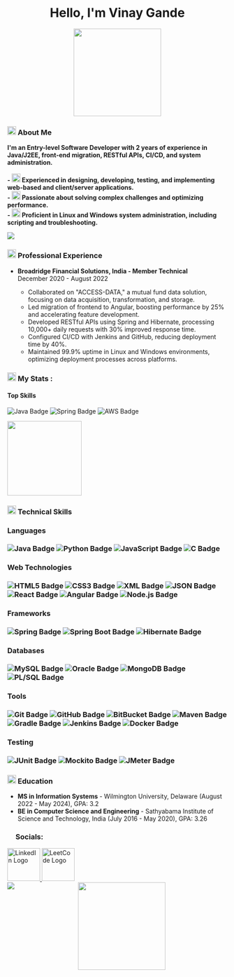 <!-- Intro Section -->
<h1 align="center"><b>Hello, I'm Vinay Gande</b></h1>
<div align="center">
  <img src="https://user-images.githubusercontent.com/74038190/235223599-0eadbd7c-c916-4f24-af9d-9242730e6172.gif" height="200px">
</div>

<h3 align="left"><img src="https://user-images.githubusercontent.com/74038190/235223604-c9f38e6d-e9df-4608-abeb-ae7fbdf46bfd.gif" height="20px"> About Me</h3>
<p align="left"><b>
    I'm an Entry-level Software Developer with 2 years of experience in Java/J2EE, front-end migration, RESTful APIs, CI/CD, and system administration.<br><br>
    - <img src="https://user-images.githubusercontent.com/74038190/236119650-f49991cf-21c3-46ef-a947-760ab27a10d0.gif" height="20px"> Experienced in designing, developing, testing, and implementing web-based and client/server applications.<br>
    - <img src="https://user-images.githubusercontent.com/74038190/216122041-518ac897-8d92-4c6b-9b3f-ca01dcaf38ee.png" height="20px"> Passionate about solving complex challenges and optimizing performance.<br>
    - <img src="https://user-images.githubusercontent.com/74038190/235223599-0eadbd7c-c916-4f24-af9d-9242730e6172.gif" height="20px"> Proficient in Linux and Windows system administration, including scripting and troubleshooting.
</b></p>

<!-- Animated Divider -->
<img src="https://user-images.githubusercontent.com/74038190/212284158-e840e285-664b-44d7-b79b-e264b5e54825.gif">

<!-- Experience Section -->
<h3 align="left"><img src="https://user-images.githubusercontent.com/74038190/226127913-88de86d3-8437-45b9-a3b6-e746b47f655a.gif" height="20"> Professional Experience</h3>
<ul align="left">
    <li><b>Broadridge Financial Solutions, India - Member Technical</b> <br>December 2020 - August 2022</li>
    <ul>
        <li>Collaborated on "ACCESS-DATA," a mutual fund data solution, focusing on data acquisition, transformation, and storage.</li>
        <li>Led migration of frontend to Angular, boosting performance by 25% and accelerating feature development.</li>
        <li>Developed RESTful APIs using Spring and Hibernate, processing 10,000+ daily requests with 30% improved response time.</li>
        <li>Configured CI/CD with Jenkins and GitHub, reducing deployment time by 40%.</li>
        <li>Maintained 99.9% uptime in Linux and Windows environments, optimizing deployment processes across platforms.</li>
    </ul>
</ul>

<!-- Animated Stats Section -->
<h3 align="left"><img src="https://user-images.githubusercontent.com/74038190/226127913-88de86d3-8437-45b9-a3b6-e746b47f655a.gif" height="20"> My Stats :</h3>
<div align="left">
  <div>
    <h4>Top Skills</h4>
<p>
  <img src="https://img.shields.io/badge/Java-ED8B00?style=for-the-badge&logo=java&logoColor=white" alt="Java Badge" />
  <img src="https://img.shields.io/badge/Spring-6DB33F?style=for-the-badge&logo=spring&logoColor=white" alt="Spring Badge" />
  <img src="https://img.shields.io/badge/AWS-232F3E?style=for-the-badge&logo=amazonaws&logoColor=white" alt="AWS Badge" />
</p>

  </div>
  <div>
    <img src="https://github-readme-stats.vercel.app/api?username=vinaysai1998&theme=shadow_green&show_icons=true&rank_icon=github" height="170vh"/>
  </div>
</div>

<!-- Skills Section -->
<h3 align="left"><img src="https://user-images.githubusercontent.com/74038190/212284087-bbe7e430-757e-4901-90bf-4cd2ce3e1852.gif" height="20"> Technical Skills</h3>
<div align="left">
   <!-- Skills Section -->
<h3 align="left">
 
<div align="left">
  <!-- Languages -->
  <h4>Languages</h4>
  <p>
    <img src="https://img.shields.io/badge/Java-ED8B00?style=for-the-badge&logo=java&logoColor=white" alt="Java Badge" />
    <img src="https://img.shields.io/badge/Python-3776AB?style=for-the-badge&logo=python&logoColor=white" alt="Python Badge" />
    <img src="https://img.shields.io/badge/JavaScript-F7DF1E?style=for-the-badge&logo=javascript&logoColor=black" alt="JavaScript Badge" />
    <img src="https://img.shields.io/badge/C-00599C?style=for-the-badge&logo=c&logoColor=white" alt="C Badge" />
  </p>

  <!-- Web Technologies -->
  <h4>Web Technologies</h4>
  <p>
    <img src="https://img.shields.io/badge/HTML5-E34F26?style=for-the-badge&logo=html5&logoColor=white" alt="HTML5 Badge" />
    <img src="https://img.shields.io/badge/CSS3-1572B6?style=for-the-badge&logo=css3&logoColor=white" alt="CSS3 Badge" />
    <img src="https://img.shields.io/badge/XML-8A2BE2?style=for-the-badge&logo=xml&logoColor=white" alt="XML Badge" />
    <img src="https://img.shields.io/badge/JSON-000000?style=for-the-badge&logo=json&logoColor=white" alt="JSON Badge" />
    <img src="https://img.shields.io/badge/React-61DAFB?style=for-the-badge&logo=react&logoColor=black" alt="React Badge" />
    <img src="https://img.shields.io/badge/Angular-DD0031?style=for-the-badge&logo=angular&logoColor=white" alt="Angular Badge" />
    <img src="https://img.shields.io/badge/Node.js-339933?style=for-the-badge&logo=nodedotjs&logoColor=white" alt="Node.js Badge" />
  </p>

  <!-- Frameworks -->
  <h4>Frameworks</h4>
  <p>
    <img src="https://img.shields.io/badge/Spring-6DB33F?style=for-the-badge&logo=spring&logoColor=white" alt="Spring Badge" />
    <img src="https://img.shields.io/badge/Spring%20Boot-6DB33F?style=for-the-badge&logo=springboot&logoColor=white" alt="Spring Boot Badge" />
    <img src="https://img.shields.io/badge/Hibernate-59666C?style=for-the-badge&logo=hibernate&logoColor=white" alt="Hibernate Badge" />
  </p>

  <!-- Databases -->
  <h4>Databases</h4>
  <p>
    <img src="https://img.shields.io/badge/MySQL-4479A1?style=for-the-badge&logo=mysql&logoColor=white" alt="MySQL Badge" />
    <img src="https://img.shields.io/badge/Oracle-F80000?style=for-the-badge&logo=oracle&logoColor=white" alt="Oracle Badge" />
    <img src="https://img.shields.io/badge/MongoDB-47A248?style=for-the-badge&logo=mongodb&logoColor=white" alt="MongoDB Badge" />
    <img src="https://img.shields.io/badge/PLSQL-FF4500?style=for-the-badge&logo=oracle&logoColor=white" alt="PL/SQL Badge" />
  </p>

  <!-- Tools -->
  <h4>Tools</h4>
  <p>
    <img src="https://img.shields.io/badge/Git-F05032?style=for-the-badge&logo=git&logoColor=white" alt="Git Badge" />
    <img src="https://img.shields.io/badge/GitHub-181717?style=for-the-badge&logo=github&logoColor=white" alt="GitHub Badge" />
    <img src="https://img.shields.io/badge/BitBucket-0052CC?style=for-the-badge&logo=bitbucket&logoColor=white" alt="BitBucket Badge" />
    <img src="https://img.shields.io/badge/Maven-C71A36?style=for-the-badge&logo=apachemaven&logoColor=white" alt="Maven Badge" />
    <img src="https://img.shields.io/badge/Gradle-02303A?style=for-the-badge&logo=gradle&logoColor=white" alt="Gradle Badge" />
    <img src="https://img.shields.io/badge/Jenkins-D24939?style=for-the-badge&logo=jenkins&logoColor=white" alt="Jenkins Badge" />
    <img src="https://img.shields.io/badge/Docker-2496ED?style=for-the-badge&logo=docker&logoColor=white" alt="Docker Badge" />
  </p>

  <!-- Testing -->
  <h4>Testing</h4>
  <p>
    <img src="https://img.shields.io/badge/JUnit-25A162?style=for-the-badge&logo=junit5&logoColor=white" alt="JUnit Badge" />
    <img src="https://img.shields.io/badge/Mockito-00A878?style=for-the-badge&logo=mockito&logoColor=white" alt="Mockito Badge" />
    <img src="https://img.shields.io/badge/JMeter-D22128?style=for-the-badge&logo=apachejmeter&logoColor=white" alt="JMeter Badge" />
  </p>
</div>

</div>

<!-- Education Section -->
<h3 align="left"><img src="https://user-images.githubusercontent.com/74038190/235294012-0a55e343-37ad-4b0f-924f-c8431d9d2483.gif" height="20"> Education</h3>
<ul align="left">
    <li><b>MS in Information Systems</b> - Wilmington University, Delaware (August 2022 - May 2024), GPA: 3.2</li>
    <li><b>BE in Computer Science and Engineering</b> - Sathyabama Institute of Science and Technology, India (July 2016 - May 2020), GPA: 3.26</li>
</ul>

<!-- Socials Section -->
<!-- Socials Section -->
<h3 align="left">
    <img src="https://user-images.githubusercontent.com/74038190/215283043-76c34df4-b495-46c3-b174-7aca38032b91.gif" height="15"> Socials:
</h3>
<div align="left">
    <a href="https://www.linkedin.com/in/gandevinay-sai-a019a8158/" target="_blank">
        <img src="https://raw.githubusercontent.com/maurodesouza/profile-readme-generator/master/src/assets/icons/social/linkedin/default.svg" width="75" height="75" alt="LinkedIn Logo" />
    </a>
    <a href="https://leetcode.com/u/vinay1998/" target="_blank">
        <img src="https://upload.wikimedia.org/wikipedia/commons/1/19/LeetCode_logo_black.png" width="75" height="75" alt="LeetCode Logo" />
    </a>
</div>


<!-- View Counter -->
<img align="left" src="https://komarev.com/ghpvc/?username=vinaysai1998&style=for-the-badge&color=brightgreen">
<div align="center">
<img src="https://user-images.githubusercontent.com/74038190/235224431-e8c8c12e-6826-47f1-89fb-2ddad83b3abf.gif" width="200" height="200">
